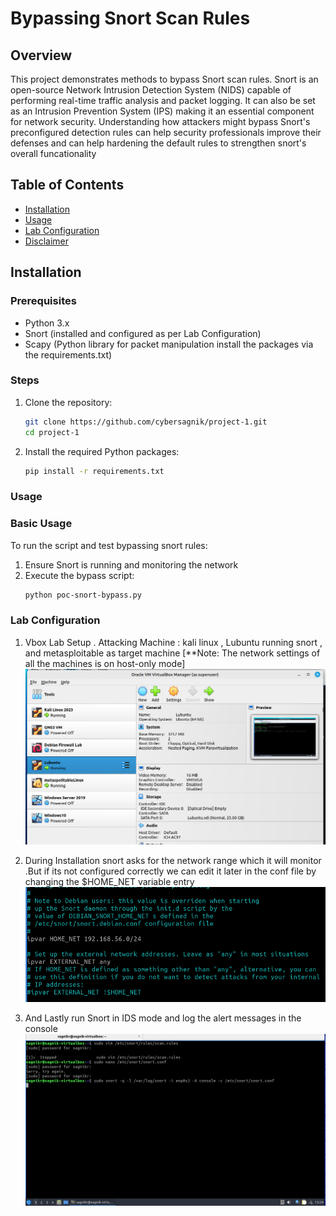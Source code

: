 # Bypassing Snort Scan Rules

## Overview

This project demonstrates methods to bypass Snort scan rules. Snort is an open-source Network Intrusion Detection System (NIDS) capable of performing real-time traffic analysis and packet logging.
It can also be set as an Intrusion Prevention System (IPS) making it an essential component for network security. Understanding how attackers might bypass Snort's preconfigured detection rules can help
security professionals improve their defenses and can help hardening the default rules to strengthen snort's overall funcationality

## Table of Contents
- [Installation](#installation)
- [Usage](#usage)
- [Lab Configuration](#labconfiguration)
- [Disclaimer](#disclaimer)

## Installation

### Prerequisites
- Python 3.x
- Snort (installed and configured as per Lab Configuration)
- Scapy (Python library for packet manipulation install the packages via the requirements.txt)

### Steps

1. Clone the repository:
   ```sh
   git clone https://github.com/cybersagnik/project-1.git
   cd project-1
   ```
2. Install the required Python packages:
   ```sh
   pip install -r requirements.txt
   ```
### Usage

### Basic Usage

To run the script and test bypassing snort rules:
1. Ensure Snort is running and monitoring the network
2. Execute the bypass script:
   ```sh
   python poc-snort-bypass.py
   ```
### Lab Configuration

1. Vbox Lab Setup . Attacking Machine : kali linux , Lubuntu running snort , and metasploitable as target machine [**Note: The network settings of all the machines is on host-only mode]
   ![Lab-Setup](/images/lab_setup.png)

2. During Installation snort asks for the network range which it will monitor .But if its not configured correctly we can edit it later in the conf file by changing the $HOME_NET variable entry
   ![Snort-Conf](/images/snort_config_home_net.png)

3. And Lastly run Snort in IDS mode and log the alert messages in the console
   ![snort-ids-mode](/images/snort-conf.png)
